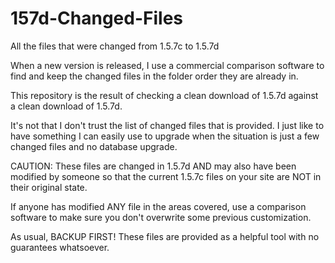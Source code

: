 # 157d-Changed-Files

All the files that were changed from 1.5.7c to 1.5.7d

When a new version is released, I use a commercial comparison software to find and keep the changed files in the folder order they are already in.

This repository is the result of checking a clean download of 1.5.7d against a clean download of 1.5.7d.

It's not that I don't trust the list of changed files that is provided.  I just like to have something I can easily use to upgrade when the situation is just a few changed files and no database upgrade.

CAUTION:  These files are changed in 1.5.7d AND may also have been modified by someone so that the current 1.5.7c files on your site are NOT in their original state.

If anyone has modified ANY file in the areas covered, use a comparison software to make sure you don't overwrite some previous customization.

As usual, BACKUP FIRST!  These files are provided as a helpful tool with no guarantees whatsoever.
